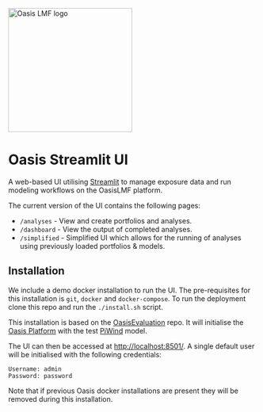 <img src="https://oasislmf.org/packages/oasis_theme_package/themes/oasis_theme/assets/src/oasis-lmf-colour.png" alt="Oasis LMF logo" width="250"/>

# Oasis Streamlit UI

A web-based UI utilising [Streamlit](https://github.com/streamlit/streamlit) to
manage exposure data and run modeling workflows on the OasisLMF platform.

The current version of the UI contains the following pages:

- `/analyses` - View and create portfolios and analyses.
- `/dashboard` - View the output of completed analyses.
- `/simplified` - Simplified UI which allows for the running of analyses using previously loaded portfolios & models.

## Installation

We include a demo docker installation to run the UI. The pre-requisites for
this installation is `git`, `docker` and `docker-compose`. To run the
deployment clone this repo and run the `./install.sh` script.

This installation is based on the
[OasisEvaluation](https://github.com/OasisLMF/OasisEvaluation) repo. It will
initialise the [Oasis Platform](https://github.com/OasisLMF/OasisPlatform) with
the test [PiWind](https://github.com/OasisLMF/OasisPiWind) model.

The UI can then be accessed at
[http://localhost:8501/](http://localhost:8501/). A single default user will be
initialised with the following credentials:

```
Username: admin
Password: password
```

Note that if previous Oasis docker installations are present they will be
removed during this installation.
